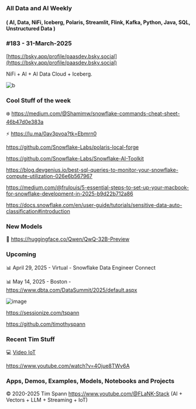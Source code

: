 ###  All Data and AI Weekly 
#### ( AI, Data, NiFi, Iceberg, Polaris, Streamlit, Flink, Kafka, Python, Java, SQL, Unstructured Data )  
### #183 - 31-March-2025

[https://bsky.app/profile/paasdev.bsky.social](https://bsky.app/profile/paasdev.bsky.social)

NiFi + AI + AI Data Cloud + Iceberg.


![b](https://images.credential.net/badge/tiny/g6fomszs_1741624330730_badge.png)




### Cool Stuff of the week



❄️ https://medium.com/@Shamimw/snowflake-commands-cheat-sheet-46b47d0e383a

⚡️ https://lu.ma/0av3pvoa?tk=Ebmrn0

https://github.com/Snowflake-Labs/polaris-local-forge

https://github.com/Snowflake-Labs/Snowflake-AI-Toolkit

https://blog.devgenius.io/best-sql-queries-to-monitor-your-snowflake-compute-utilization-026e6b567967

https://medium.com/@frulouis/5-essential-steps-to-set-up-your-macbook-for-snowflake-development-in-2025-b9d22b712a86

https://docs.snowflake.com/en/user-guide/tutorials/sensitive-data-auto-classification#introduction



### New Models

🚀 https://huggingface.co/Qwen/QwQ-32B-Preview




### Upcoming



📊 April 29, 2025 - Virtual - Snowflake Data Engineer Connect

📊 May 14, 2025 - Boston - https://www.dbta.com/DataSummit/2025/default.aspx

![image](https://github.com/user-attachments/assets/4d9314a0-92a9-4d77-bafd-668347f8e913)


https://sessionize.com/tspann

https://github.com/timothyspann


### Recent Tim Stuff

💻  [Video IoT](https://www.youtube.com/watch?v=Vgr1wnzxxB8&t=17s)<br/>

https://www.youtube.com/watch?v=4Ojue8TWv6A


### Apps, Demos, Examples, Models, Notebooks and Projects

&copy; 2020-2025 Tim Spann  https://www.youtube.com/@FLaNK-Stack
(AI +  Vectors + LLM + Streaming + IoT)  

